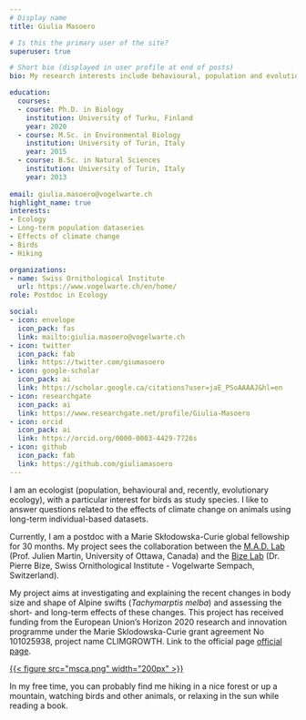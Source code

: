 ```yaml
---
# Display name
title: Giulia Masoero

# Is this the primary user of the site?
superuser: true

# Short bio (displayed in user profile at end of posts)
bio: My research interests include behavioural, population and evolutionary ecology,... and of course birds!

education:
  courses:
  - course: Ph.D. in Biology
    institution: University of Turku, Finland
    year: 2020
  - course: M.Sc. in Environmental Biology
    institution: University of Turin, Italy
    year: 2015
  - course: B.Sc. in Natural Sciences
    institution: University of Turin, Italy
    year: 2013
  
email: giulia.masoero@vogelwarte.ch
highlight_name: true
interests:
- Ecology
- Long-term population dataseries
- Effects of climate change
- Birds
- Hiking

organizations:
- name: Swiss Ornithological Institute
  url: https://www.vogelwarte.ch/en/home/
role: Postdoc in Ecology

social:
- icon: envelope
  icon_pack: fas
  link: mailto:giulia.masoero@vogelwarte.ch
- icon: twitter
  icon_pack: fab
  link: https://twitter.com/giumasoero
- icon: google-scholar
  icon_pack: ai
  link: https://scholar.google.ca/citations?user=jaE_PSoAAAAJ&hl=en
- icon: researchgate
  icon_pack: ai
  link: https://www.researchgate.net/profile/Giulia-Masoero
- icon: orcid
  icon_pack: ai
  link: https://orcid.org/0000-0003-4429-7726s
- icon: github
  icon_pack: fab
  link: https://github.com/giuliamasoero
---
```

<!-- add a brief description of your research interests and project -->

I am an ecologist (population, behavioural and, recently, evolutionary ecology), with a particular interest for birds as study species. I like to answer questions related to the effects of climate change on animals using long-term individual-based datasets.

Currently, I am a postdoc with a Marie Skłodowska-Curie global fellowship for 30 months. My project sees the collaboration between the [M.A.D. Lab](https://juliengamartin.github.io/) (Prof. Julien Martin, University of Ottawa, Canada) and the [Bize Lab](https://www.vogelwarte.ch/de/vogelwarte/ueber-uns/team/mitarbeitende/pierre-bize) (Dr. Pierre Bize, Swiss Ornithological Institute - Vogelwarte Sempach, Switzerland).

My project aims at investigating and explaining the recent changes in body size and shape of Alpine swifts (_Tachymarptis melba_) and assessing the short- and long-term effects of these changes. This project has received funding from the European Union’s Horizon 2020 research and innovation programme under the Marie Sklodowska-Curie grant agreement No 101025938, project name CLIMGROWTH. Link to the official page [official page](https://cordis.europa.eu/project/id/101025938).

<a href="https://cordis.europa.eu/project/id/101025938" target="_blank" rel="noopener noreferrer">
{{< figure src="msca.png" width="200px" >}}
</a>

In my free time, you can probably find me hiking in a nice forest or up a mountain, watching birds and other animals, or relaxing in the sun while reading a book.
